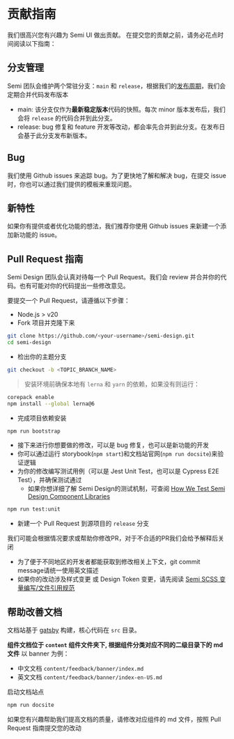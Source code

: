 # 贡献指南

我们很高兴您有兴趣为 Semi UI 做出贡献。 在提交您的贡献之前，请务必花点时间阅读以下指南：

## 分支管理
Semi 团队会维护两个常驻分支：`main` 和 `release`，根据我们的[发布周期](https://semi.design/zh-CN/start/changelog)，我们会定期合并代码发布版本
 - main: 该分支仅作为**最新稳定版本**代码的快照。每次 minor 版本发布后，我们会将 `release` 的代码合并到此分支。
 - release: bug 修复和 feature 开发等改动，都会率先合并到此分支。在发布日会基于此分支发布新版本。
## Bug
我们使用 Github issues 来追踪 bug。为了更快地了解和解决 bug，在提交 issue 时，你也可以通过我们提供的模板来重现问题。
## 新特性
如果你有提供或者优化功能的想法，我们推荐你使用 Github issues 来新建一个添加新功能的 issue。

## Pull Request 指南
Semi Design 团队会认真对待每一个 Pull Request。我们会 review 并合并你的代码。也有可能对你的代码提出一些修改意见。

要提交一个 Pull Request，请遵循以下步骤：
 - Node.js > v20
 - Fork 项目并克隆下来
```bash
git clone https://github.com/<your-username>/semi-design.git
cd semi-design
```
 - 检出你的主题分支
```bash
git checkout -b <TOPIC_BRANCH_NAME>
```
>安装环境前确保本地有 `lerna` 和 `yarn` 的依赖，如果没有则运行：
```bash
corepack enable
npm install --global lerna@6
```
 - 完成项目依赖安装
```bash
npm run bootstrap
```
 - 接下来进行你想要做的修改，可以是 bug 修复，也可以是新功能的开发
 - 你可以通过运行 storybook(`npm start`)和文档站官网(`npm run docsite`)来验证逻辑
 - 为你的修改编写测试用例（可以是 Jest Unit Test，也可以是 Cypress E2E Test），并确保测试通过
    - 如果你想详细了解 Semi Design的测试机制，可查阅 [How We Test Semi Design Component Libraries](https://medium.com/front-end-weekly/how-we-test-semi-design-component-libraries-64b854f63b65)
```bash
npm run test:unit
```
 - 新建一个 Pull Request 到源项目的 `release` 分支

我们可能会根据情况要求或帮助你修改PR，对于不合适的PR我们会给予解释后关闭

- 为了便于不同地区的开发者都能获取到修改相关上下文，git commit message请统一使用英文描述
- 如果你的改动涉及样式变更 或 Design Token 变更，请先阅读 [Semi SCSS 变量编写/文件引用规范](https://bytedance.feishu.cn/docx/doxcnQ7uom1zmEtn28dI7G1hopb)

## 帮助改善文档
文档站基于 [gatsby](https://www.gatsbyjs.com/) 构建，核心代码在 `src` 目录。

**组件文档位于 `content` 组件文件夹下, 根据组件分类对应不同的二级目录下的 md 文件** 以 banner 为例：

* 中文文档 `content/feedback/banner/index.md` 
* 英文文档 `content/feedback/banner/index-en-US.md`

启动文档站点
```sh
npm run docsite
```
如果您有兴趣帮助我们提高文档的质量，请修改对应组件的 md 文件，按照 Pull Request 指南提交您的改动
